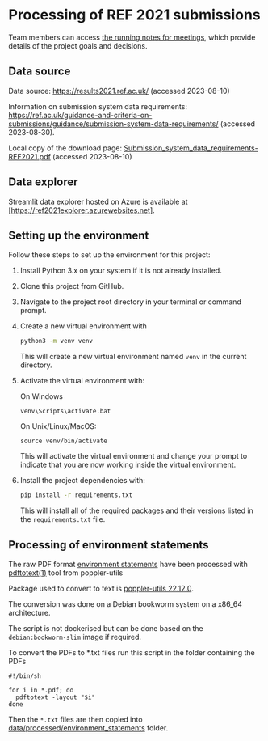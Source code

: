 # Processing of REF 2021 submissions

Team members can access [the running notes for meetings](https://docs.google.com/document/d/1HBTiIFS5aqfwd8OonJDXF0MirpWMyczKEfb1jbSvY4c/edit), which provide details of the project goals and decisions.

## Data source

Data source: https://results2021.ref.ac.uk/ (accessed 2023-08-10)

Information on submission system data requirements: https://ref.ac.uk/guidance-and-criteria-on-submissions/guidance/submission-system-data-requirements/ (accessed 2023-08-30). 

Local copy of the download page: [Submission_system_data_requirements-REF2021.pdf](info/Submission_system_data_requirements-REF2021.pdf) (accessed 2023-08-10)


## Data explorer

Streamlit data explorer hosted on Azure is available at [https://ref2021explorer.azurewebsites.net].

## Setting up the environment

Follow these steps to set up the environment for this project:

1. Install Python 3.x on your system if it is not already installed.

2. Clone this project from GitHub.

3. Navigate to the project root directory in your terminal or command prompt.

4. Create a new virtual environment with 
    ```bash
    python3 -m venv venv
    ```

    This will create a new virtual environment named `venv` in the current directory.

5. Activate the virtual environment with:

    On Windows

    ```
    venv\Scripts\activate.bat
    ```

    On Unix/Linux/MacOS:

    ```
    source venv/bin/activate
    ```

    This will activate the virtual environment and change your prompt to indicate that you are now working inside the virtual environment.

6. Install the project dependencies with:

    ```bash
    pip install -r requirements.txt
    ```

    This will install all of the required packages and their versions listed in the `requirements.txt` file.

## Processing of environment statements

The raw PDF format [environment statements](data/raw/environment_statements) have been processed with [pdftotext(1)](https://manpages.debian.org/bookworm/poppler-utils/pdftotext.1.en.html) tool from poppler-utils

Package used to convert to text is
[poppler-utils 22.12.0](https://packages.debian.org/bookworm/poppler-utils).

The conversion was done on a Debian bookworm system on a x86_64 architecture.

The script is not dockerised but can be done based on the `debian:bookworm-slim` image if required.

To convert the PDFs to *.txt files run this script in the folder containing the PDFs

```shell
#!/bin/sh

for i in *.pdf; do
  pdftotext -layout "$i"
done
```

Then the `*.txt` files are then copied into [data/processed/environment_statements](data/processed/environment_statements) folder.
